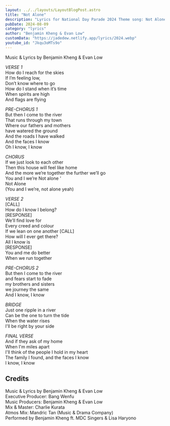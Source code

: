 ```yaml
---
layout: ../../layouts/LayoutBlogPost.astro
title: "Not Alone"
description: "Lyrics for National Day Parade 2024 Theme song: Not Alone"
pubDate: 2024-08-09
category: "lyrics"
author: "Benjamin Kheng & Evan Low"
customData: "https://jadedew.netlify.app/lyrics/2024.webp"
youtube_id: "Jkqu3oMTs9o"
---
```


Music & Lyrics by Benjamin Kheng & Evan Low

_VERSE 1_  
How do I reach for the skies  
If I’m feeling low,  
Don’t know where to go  
How do I stand when it’s time  
When spirits are high  
And flags are flying

_PRE-CHORUS 1_  
But then I come to the river  
That runs through my town  
Where our fathers and mothers  
have watered the ground  
And the roads I have walked  
And the faces I know  
Oh I know, I know

_CHORUS_  
If we just look to each other  
Then this house will feel like home  
And the more we’re together the further we’ll go  
You and I we’re Not alone '  
Not Alone  
(You and I we’re, not alone yeah)

_VERSE 2_  
[CALL]  
How do I know I belong?  
[RESPONSE]  
We’ll find love for  
Every creed and colour  
If we lean on one another
[CALL]  
How will I ever get there?  
All I know is  
[RESPONSE]  
You and me do better  
When we run together

_PRE-CHORUS 2_  
But then I come to the river  
and fears start to fade  
my brothers and sisters  
we journey the same  
And I know, I know

_BRIDGE_  
Just one ripple in a river  
Can be the one to turn the tide  
When the water rises  
I'll be right by your side

_FINAL VERSE_  
And if they ask of my home  
When I'm miles apart  
I'll think of the people I hold in my heart  
The family I found, and the faces I know  
I know, I know

## Credits

Music & Lyrics by Benjamin Kheng & Evan Low  
Executive Producer: Bang Wenfu  
Music Producers: Benjamin Kheng & Evan Low  
Mix & Master: Charlie Kurata  
Atmos Mix: Mandric Tan (Music & Drama Company)  
Performed by Benjamin Kheng ft. MDC Singers & Lisa Haryono
